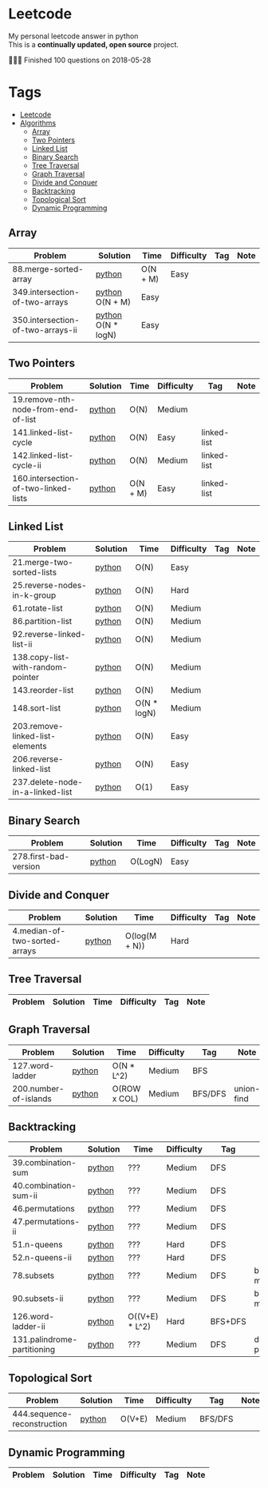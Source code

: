 # Leetcode
My personal leetcode answer in python<br/>
This is a **continually updated, open source** project.


🎉🎉🎉 Finished 100 questions on 2018-05-28

# Tags

- [Leetcode](#leetcode)
- [Algorithms](#algorithms)
    - [Array](#array)
    - [Two Pointers](#two-pointers)
    - [Linked List](#linked-list)
    - [Binary Search](#binary-search)
    - [Tree Traversal](#tree-traversal)
    - [Graph Traversal](#graph-traversal)
    - [Divide and Conquer](#divide-and-conquer)
    - [Backtracking](#backtracking)
    - [Topological Sort](#topological-sort)
    - [Dynamic Programming](#dynamic-programming)

## Array

|  Problem          |  Solution       |  Time           | Difficulty    | Tag          | Note| 
| ----------------- | --------------- | --------------- | ------------- |--------------|-----|
| 88.merge-sorted-array | [python](./88.merge-sorted-array.py) | O(N + M) | Easy |
| 349.intersection-of-two-arrays | [python](./349.intersection-of-two-arrays.py) O(N + M) |Easy
| 350.intersection-of-two-arrays-ii | [python](./350.intersection-of-two-arrays-ii.py) O(N * logN) |Easy

## Two Pointers

|  Problem          |  Solution       |  Time           | Difficulty    | Tag          | Note| 
| ----------------- | --------------- | --------------- | ------------- |--------------|-----|
| 19.remove-nth-node-from-end-of-list | [python](./19.remove-nth-node-from-end-of-list.py) | O(N) | Medium
| 141.linked-list-cycle | [python](./141.linked-list-cycle.py) | O(N) | Easy | linked-list
| 142.linked-list-cycle-ii | [python](./142.linked-list-cycle-ii.py) | O(N) | Medium | linked-list
| 160.intersection-of-two-linked-lists | [python](./160.intersection-of-two-linked-lists.py) | O(N + M) | Easy | linked-list


## Linked List

|  Problem          |  Solution       |  Time           | Difficulty    | Tag          | Note| 
| ----------------- | --------------- | --------------- | ------------- |--------------|-----|
| 21.merge-two-sorted-lists | [python](./21.merge-two-sorted-lists.py) | O(N) | Easy |
| 25.reverse-nodes-in-k-group | [python](./25.reverse-nodes-in-k-group.py) | O(N) | Hard |
| 61.rotate-list | [python](./61.rotate-list.py) | O(N) | Medium |
| 86.partition-list | [python](./86.partition-list.py) | O(N) | Medium |
| 92.reverse-linked-list-ii | [python](./92.reverse-linked-list-ii.py) | O(N) | Medium |
| 138.copy-list-with-random-pointer | [python](./138.copy-list-with-random-pointer.py) | O(N) | Medium
| 143.reorder-list | [python](./143.reorder-list.py) | O(N) | Medium |
| 148.sort-list | [python](./148.sort-list.py) | O(N * logN) | Medium |
| 203.remove-linked-list-elements | [python](./203.remove-linked-list-elements.py) | O(N) | Easy
| 206.reverse-linked-list | [python](./206.reverse-linked-list.py) | O(N) | Easy |
| 237.delete-node-in-a-linked-list | [python](./237.delete-node-in-a-linked-list.py) | O(1) | Easy

## Binary Search

|  Problem          |  Solution       |  Time           | Difficulty    | Tag          | Note| 
| ----------------- | --------------- | --------------- | ------------- |--------------|-----|
| 278.first-bad-version | [python](./278.first-bad-version.py) | O(LogN) | Easy

## Divide and Conquer

|  Problem          |  Solution       |  Time           | Difficulty    | Tag          | Note| 
| ----------------- | --------------- | --------------- | ------------- |--------------|-----|
| 4.median-of-two-sorted-arrays | [python](./4.median-of-two-sorted-arrays.py) | O(log(M + N)) | Hard |

## Tree Traversal

|  Problem          |  Solution       |  Time           | Difficulty    | Tag          | Note| 
| ----------------- | --------------- | --------------- | ------------- |--------------|-----|


## Graph Traversal

|  Problem          |  Solution       |  Time           | Difficulty    | Tag          | Note| 
| ----------------- | --------------- | --------------- | ------------- |--------------|-----|
| 127.word-ladder | [python](./127.word-ladder.py) | O(N * L^2) | Medium | BFS |
| 200.number-of-islands | [python](./200.number-of-islands.py) | O(ROW x COL) | Medium | BFS/DFS | union-find

## Backtracking
|  Problem          |  Solution       |  Time           | Difficulty    | Tag          | Note| 
| ----------------- | --------------- | --------------- | ------------- |--------------|-----|
| 39.combination-sum | [python](./39.combination-sum.py) | ??? | Medium | DFS |
| 40.combination-sum-ii | [python](./40.combination-sum-ii.py) | ??? | Medium | DFS |
| 46.permutations | [python](./46.permutations.py) | ??? | Medium | DFS |
| 47.permutations-ii | [python](./47.permutations-ii.py) | ??? | Medium | DFS |
| 51.n-queens | [python](./51.n-queens.py) | ??? | Hard | DFS |
| 52.n-queens-ii | [python](./52.n-queens-ii.py) | ??? | Hard | DFS |
| 78.subsets | [python](./78.subsets.py) | ??? | Medium | DFS | bit-manipulation
| 90.subsets-ii | [python](./90.subsets-ii.py) | ??? | Medium | DFS |  bit-manipulation
| 126.word-ladder-ii | [python](./126.word-ladder-ii.py) | O((V+E) * L^2) | Hard | BFS+DFS |
| 131.palindrome-partitioning | [python](./131.palindrome-partitioning.py) | ??? | Medium | DFS | dynamic-programming

## Topological Sort

|  Problem          |  Solution       |  Time           | Difficulty    | Tag          | Note| 
| ----------------- | --------------- | --------------- | ------------- |--------------|-----|
| 444.sequence-reconstruction | [python](./444.sequence-reconstruction.py) | O(V+E) | Medium | BFS/DFS |

## Dynamic Programming
|  Problem          |  Solution       |  Time           | Difficulty    | Tag          | Note| 
| ----------------- | --------------- | --------------- | ------------- |--------------|-----|
